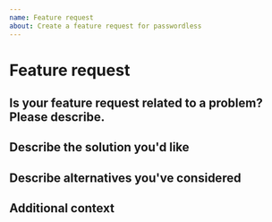 ```yaml
---
name: Feature request
about: Create a feature request for passwordless
---
```


# Feature request

## Is your feature request related to a problem? Please describe.

<!-- A clear and concise description of what you want and what your use case is -->

## Describe the solution you'd like

<!-- A clear and concise description of what you want to happen -->

## Describe alternatives you've considered

<!-- A clear and concise description of any alternative solutions or features you've considered -->

## Additional context

<!-- Add any other context or screenshots about the feature request here -->
